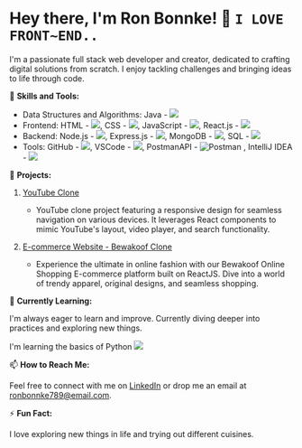 # Hey there, I'm Ron Bonnke! 👋 ` I LOVE FRONT~END.. `

I'm a passionate full stack web developer and creator, dedicated to crafting digital solutions from scratch. I enjoy tackling challenges and bringing ideas to life through code.

🚀 **Skills and Tools:**
 
- Data Structures and Algorithms: Java - <img src="https://img.icons8.com/color/48/000000/java-coffee-cup-logo.png"/> 
- Frontend: HTML - <img src="https://img.icons8.com/color/48/000000/html-5--v1.png"/>, CSS - <img src="https://img.icons8.com/color/48/000000/css3.png"/>, JavaScript - <img src="https://img.icons8.com/color/48/000000/javascript--v2.png"/>, React.js - <img src="https://img.icons8.com/color/48/000000/react-native.png"/>
- Backend: Node.js - <img src="https://img.icons8.com/color/48/000000/nodejs.png"/>, Express.js - <img src="https://img.icons8.com/color/48/000000/express.png"/>, MongoDB - <img src="https://img.icons8.com/color/48/000000/mongodb.png"/>, SQL - <img src="https://img.icons8.com/color/48/000000/sql.png"/>
- Tools: GitHub - <img src="https://img.icons8.com/ios/50/000000/github--v1.png"/>, VSCode - <img src="https://img.icons8.com/color/48/000000/visual-studio-code-2019.png"/>, PostmanAPI -  ![Postman](https://img.shields.io/badge/-Postman-orange?logo=postman&logoColor=white) ,  IntelliJ IDEA - <img src="https://img.icons8.com/color/48/000000/intellij-idea.png"/> 




💼 **Projects:**



1. [YouTube Clone](https://tiny-sopapillas-788139.netlify.app/)
   - YouTube clone project featuring a responsive design for seamless navigation on various devices. It leverages React components to mimic YouTube's layout, video player, and search functionality.

2. [E-commerce Website - Bewakoof Clone](https://fabulous-basbousa-94a726.netlify.app/)
   - Experience the ultimate in online fashion with our Bewakoof Online Shopping E-commerce platform built on ReactJS. Dive into a world of trendy apparel, original designs, and seamless shopping.


🌱 **Currently Learning:**

I'm always eager to learn and improve. Currently diving deeper into practices and exploring new things.

I'm learning the basics of Python 
<img src="https://img.icons8.com/color/48/000000/python.png"/>


📫 **How to Reach Me:**

Feel free to connect with me on [LinkedIn](https://www.linkedin.com/in/ron-bonnke-34275426a/overlay/about-this-profile/) or drop me an email at [ronbonnke789@email.com](mailto:ronbonnke789@email.com).



⚡ **Fun Fact:**

I love exploring new things in life and trying out different cuisines.

<!-- Feel free to use or modify this template! -->
